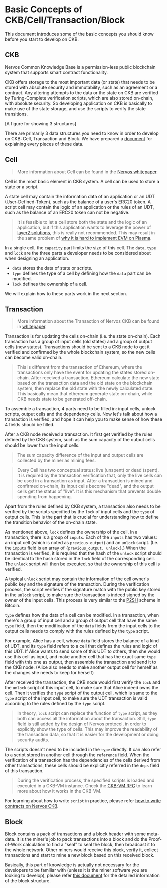 # Basic Concepts of CKB/Cell/Transaction/Block
This document introduces some of the basic concepts you should know before you start to develop on CKB.

## CKB
Nervos Common Knowledge Base is a permission-less public blockchain system that supports smart contract functionality.

CKB offers storage to the most important data (or state) that needs to be stored with absolute security and immutability, such as an agreement or a contract. Any altering attempts to the data or the state on CKB are verified by Turing-Complete verification scripts, which are also stored on-chain, with absolute security. So developing application on CKB is basically to make use of the state storage, and use the scripts to verify the state transitions.

[A figure for showing 3 structures]

There are primarily 3 data structures you need to know in order to develop on CKB: Cell, Transaction and Block. We have prepared a [document](https://github.com/nervosnetwork/ckb/blob/master/docs/data-structures.md) for explaining every pieces of these data.

 <!--Up to here, bitcoiners may have noticed that CKB has a very similar structure to Bitcoin. That's why we have wrote up a quick guideline for you to bootstrap easily with your bitcoin background.--> 

## Cell

> More information about Cell can be found in the [Nervos whitepaper](https://github.com/nervosnetwork/rfcs/blob/master/rfcs/0002-ckb/0002-ckb.md#42-cell).

Cell is the most basic element in CKB system. A cell can be used to store a state or a script. 

A state cell may contain the information data of an application or an UDT (User-Defined-Token), such as the balance of a user's ERC20 token. A script cell may contain the logic of an application or the rules of an UDT, such as the balance of an ERC20 token can not be negative. 

> It is feasible to let a cell store both the state and the logic of an application, but if this application wants to leverage the power of [layer2 solutions](https://github.com/Awesome-Layer-2/Awesome-Layer-2#introduction-to-layer-2-solutions-1), this is really not recommended. This may result in the same problem of [why it is hard to implement EVM on Plasma](https://medium.com/@kelvinfichter/why-is-evm-on-plasma-hard-bf2d99c48df7).


In a single cell, the `capacity` part limits the size of this cell. The `data`, `type` and `lock` are the three parts a developer needs to be considered about when designing an application. 
* `data` stores the data of state or scripts. 
* `type` defines the type of a cell by defining how the `data` part can be modified. 
* `lock` defines the ownership of a cell. 

We will explain how to these parts work in the next section.

## Transaction

> More information about the Transaction of Nervos CKB can be found in [whitepaper](https://github.com/nervosnetwork/rfcs/blob/master/rfcs/0002-ckb/0002-ckb.md#44-transaction).

Transaction is for updating the cells on-chain (i.e. the state on-chain). Each transaction has a group of input cells (old states) and a group of output cells (new states). Transactions should be sent to a CKB node to get it verified and confirmed by the whole blockchain system, so the new cells can become valid on-chain.

> This is different from the transaction of Ethereum, where the transactions only have the event for updating the states stored on-chain. After received a transaction, Ethereum calculate the new state based on the transaction data and the old state on the blockchain system, then replace the old state with the newly calculated state. This basically mean that ethereum generate state on-chain, while CKB needs state to be generated off-chain.

To assemble a transaction, 4 parts need to be filled in: input cells, unlock scripts, output cells and the dependency cells. Now let's talk about how a transaction is verified, and hope it can help you to make sense of how these 4 fields should be filled.

After a CKB node received a transaction. It first get verified by the rules defined by the CKB system, such as the sum capacity of the output cells should be lower than the input cells.

> The sum capacity difference of the input and output cells are collected by the miner as mining fees.

> Every Cell has two conceptual status: live (unspent) or dead (spent). It is required by the transaction verification that, only the live cells can be used in a transaction as input. After a transaction is mined and confirmed on-chain, its input cells become "dead", and the output cells get the status of "live". It is this mechanism that prevents double spending from happening.

Apart from the rules defined by CKB system, a transaction also needs to be verified by the scripts specified by the `lock` of input cells and the `type` of output cells. This is the part that is crucial for understanding how to define the transition behavior of the on-chain state.

As mentioned above, `lock` defines the ownership of the cell. In a transaction, there is a group of `inputs`. Each of the `inputs` has two values: an input cell (which is noted as `previous_output`) and an `unlock` script. (I.e. the `inputs` field is an array of `{previous_output, unlock}`.) When the transaction is verified, it is required that the hash of the `unlock` script should be identical to the hash stored in the `lock` field of the corresponding cell. The `unlock` script will then be executed, so that the ownership of this cell is verified.

A typical `unlock` script may contain the information of the cell owner's public key and the signature of the transaction. During the verification process, the script verifies if the signature match with the public key stored in the `unlock` script, to make sure the transaction is indeed signed by the owner of the input cells. This process is very similar to the [P2SH](https://en.bitcoin.it/wiki/Pay_to_script_hash) scheme in Bitcoin.

`type` defines how the data of a cell can be modified. In a transaction, when there's a group of input cell and a group of output cell that have the same `type` field, then the modification of the `data` fields from the input cells to the output cells needs to comply with the rules defined by the `type` script. 

For example, Alice has a cell, whose `data` field stores the balance of a kind of UDT, and its `type` field refers to a cell that defines the rules and logic of this UDT. If Alice wants to send some of this UDT to others, then she would use this cell as input, and make another cell that has the exact same `type` field with this one as output, then assemble the transaction and send it to the CKB node. (Alice also needs to make another output cell for herself as the changes she needs to keep for herself) 


After received the transaction, the CKB node would first verify the `lock` and the `unlock` script of this input cell, to make sure that Alice indeed owns the cell. Then it verifies the `type` script of the output cell, which is same to the `type` script of the input cell, to make sure the UDT transaction is valid according to the rules defined by the `type` script.


> In theory, `lock` script can replace the function of `type` script, as they both can access all the information about the transaction. Still, `type` field is still added by the design of Nervos protocol, in order to explicitly show the type of cells. This may improve the readability of the transaction data, so that it is easier for the development or doing security audits.

The scripts doesn't need to be included in the `type` directly. It can also refer to a script stored in another cell through the `reference` field. When the verification of a transaction has the dependencies of the cells derived from other transactions, these cells should be explicitly referred in the `deps` field of this transaction.


> During the verification process, the specified scripts is loaded and executed in a CKB-VM instance. Check the [CKB-VM RFC](https://github.com/nervosnetwork/rfcs/tree/master/rfcs/0003-ckb-vm) to learn more about how it works in the CKB-VM.


For learning about how to write `script` in practice, please refer [how to write contracts on Nervos CKB](https://github.com/nervosnetwork/ckb-demo-ruby-sdk/blob/develop/docs/how-to-write-contracts.md#script-model).

## Block

Block contains a pack of transactions and a block header with some meta-data. It is the miner's job to pack transactions into a block and do the Proof-of-Work calculation to find a "seal" to seal the block, then broadcast it to the whole network. Other miners would receive this block, verify it, collect transactions and start to mine a new block based on this received block. 

Basically, this part of knowledge is actually not necessary for the developers to be familiar with (unless it is the miner software you are looking to develop), please refer [this document](https://github.com/nervosnetwork/ckb/blob/master/docs/data-structures.md) for the detailed information of the block structure.
